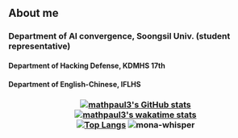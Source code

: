 ## About me
### Department of AI convergence, Soongsil Univ. (student representative)
#### Department of Hacking Defense, KDMHS 17th
#### Department of English-Chinese, IFLHS

### <p align="center">[![mathpaul3's GitHub stats](https://github-readme-stats.vercel.app/api?username=mathpaul3&count_private=true&show_icons=true)](https://github.com/anuraghazra/github-readme-stats)<br>[![mathpaul3's wakatime stats](https://github-readme-stats.vercel.app/api/wakatime?username=@mathpaul3)](https://github.com/anuraghazra/github-readme-stats)<br>[![Top Langs](https://github-readme-stats.vercel.app/api/top-langs/?username=mathpaul3&langs_count=20&layout=compact&hide=html,css&card_width=317)](https://github.com/anuraghazra/github-readme-stats) <img src="https://github.githubassets.com/images/mona-whisper.gif" title="mona-whisper">
</p>





<!--
**mathpaul3/mathpaul3** is a ✨ _special_ ✨ repository because its `README.md` (this file) appears on your GitHub profile.

Here are some ideas to get you started:

- 🔭 I’m currently working on ...
- 🌱 I’m currently learning ...
- 👯 I’m looking to collaborate on ...
- 🤔 I’m looking for help with ...
- 💬 Ask me about ...
- 📫 How to reach me: ...
- 😄 Pronouns: ...
- ⚡ Fun fact: ...
-->
